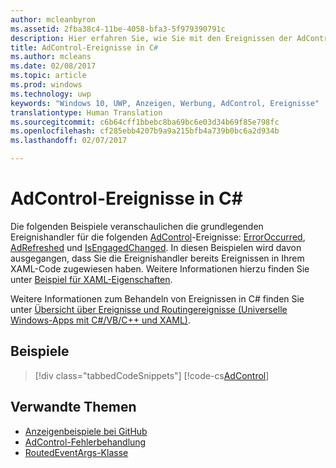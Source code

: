 ```yaml
---
author: mcleanbyron
ms.assetid: 2fba38c4-11be-4058-bfa3-5f979390791c
description: Hier erfahren Sie, wie Sie mit den Ereignissen der AdControl-Klasse umgehen.
title: AdControl-Ereignisse in C#
ms.author: mcleans
ms.date: 02/08/2017
ms.topic: article
ms.prod: windows
ms.technology: uwp
keywords: "Windows 10, UWP, Anzeigen, Werbung, AdControl, Ereignisse"
translationtype: Human Translation
ms.sourcegitcommit: c6b64cff1bbebc8ba69bc6e03d34b69f85e798fc
ms.openlocfilehash: cf285ebb4207b9a9a215bfb4a739b0bc6a2d934b
ms.lasthandoff: 02/07/2017

---
```


# <a name="adcontrol-events-in-c"></a>AdControl-Ereignisse in C\# #  


Die folgenden Beispiele veranschaulichen die grundlegenden Ereignishandler für die folgenden [AdControl](https://msdn.microsoft.com/library/windows/apps/microsoft.advertising.winrt.ui.adcontrol.aspx)-Ereignisse: [ErrorOccurred](https://msdn.microsoft.com/library/windows/apps/xaml/microsoft.advertising.winrt.ui.adcontrol.erroroccurred.aspx), [AdRefreshed](https://msdn.microsoft.com/library/windows/apps/xaml/microsoft.advertising.winrt.ui.adcontrol.adrefreshed.aspx) und [IsEngagedChanged](https://msdn.microsoft.com/library/windows/apps/xaml/microsoft.advertising.winrt.ui.adcontrol.isengagedchanged.aspx). In diesen Beispielen wird davon ausgegangen, dass Sie die Ereignishandler bereits Ereignissen in Ihrem XAML-Code zugewiesen haben. Weitere Informationen hierzu finden Sie unter [Beispiel für XAML-Eigenschaften](xaml-properties-example.md).

Weitere Informationen zum Behandeln von Ereignissen in C# finden Sie unter [Übersicht über Ereignisse und Routingereignisse (Universelle Windows-Apps mit C#/VB/C++ und XAML)](http://msdn.microsoft.com/library/windows/apps/hh758286).

## <a name="examples"></a>Beispiele

> [!div class="tabbedCodeSnippets"]
[!code-cs[AdControl](./code/AdvertisingSamples/AdControlSamples/cs/MainPage.xaml.cs#EventHandlers)]

## <a name="related-topics"></a>Verwandte Themen

* [Anzeigenbeispiele bei GitHub](http://aka.ms/githubads)
* [AdControl-Fehlerbehandlung](adcontrol-error-handling.md)
* [RoutedEventArgs-Klasse](http://msdn.microsoft.com/library/system.windows.routedeventargs.aspx)

 

 

